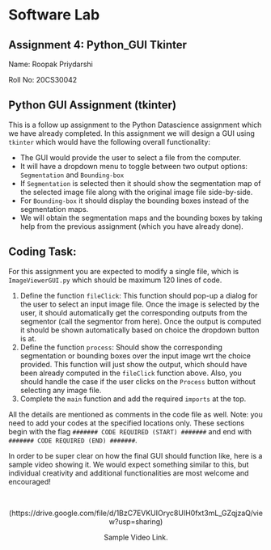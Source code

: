 # Software Lab 

## Assignment 4: Python_GUI Tkinter

Name: Roopak Priydarshi

Roll No: 20CS30042

## Python GUI Assignment (tkinter)

This is a follow up assignment to the Python Datascience assignment which we have already completed. In this assignment we will design a GUI using `tkinter` which would have the following overall functionality:

* The GUI would provide the user to select a file from the computer.
* It will have a dropdown menu to toggle between two output options: `Segmentation` and `Bounding-box`
* If `Segmentation` is selected then it should show the segmentation map of the selected image file along with the original image file side-by-side.
* For `Bounding-box` it should display the bounding boxes instead of the segmentation maps.
* We will obtain the segmentation maps and the bounding boxes by taking help from the previous assignment (which you have already done).

## Coding Task:

For this assignment you are expected to modify a single file, which is `ImageViewerGUI.py` which should be maximum 120 lines of code.

1. Define the function `fileClick`: This function should pop-up a dialog for the user to select an input image file. Once the image is selected by the user, it should automatically get the corresponding outputs from the segmentor (call the segmentor from here). Once the output is computed it should be shown automatically based on choice the dropdown button is at.
2. Define the function `process`: Should show the corresponding segmentation or bounding boxes over the input image wrt the choice provided. This function will just show the output, which should have been already computed in the `fileClick` function above. Also, you should handle the case if the user clicks on the `Process` button without selecting any image file.
3. Complete the `main` function and add the required `imports` at the top.

All the details are mentioned as comments in the code file as well.
Note: you need to add your codes at the specified locations only. These sections begin with the flag `####### CODE REQUIRED (START) #######` and end with `####### CODE REQUIRED (END) #######`.

In order to be super clear on how the final GUI should function like, here is a sample video showing it. We would expect something similar to this, but individual creativity and additional functionalities are most welcome and encouraged!

&nbsp;
<p align="center">
(https://drive.google.com/file/d/1BzC7EVKUIOryc8UIH0fxt3mL_GZqjzaQ/view?usp=sharing)
</p>
<p align="center">
Sample Video Link. </p>
&nbsp;

